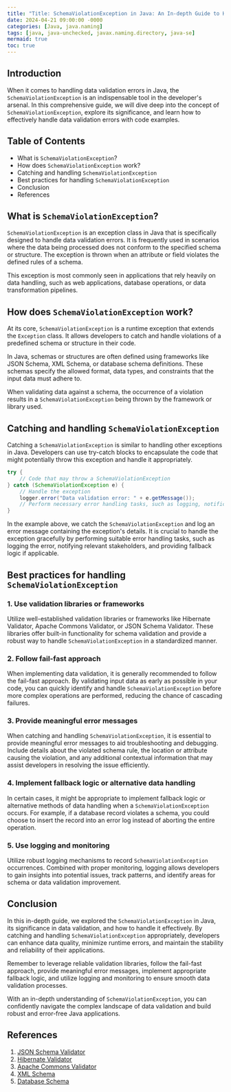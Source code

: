```yaml
---
title: "Title: SchemaViolationException in Java: An In-depth Guide to Handling Data Validation Errors Efficiently"
date: 2024-04-21 09:00:00 -0000
categories: [Java, java.naming]
tags: [java, java-unchecked, javax.naming.directory, java-se]
mermaid: true
toc: true
---
```



## Introduction
When it comes to handling data validation errors in Java, the `SchemaViolationException` is an indispensable tool in the developer's arsenal. In this comprehensive guide, we will dive deep into the concept of `SchemaViolationException`, explore its significance, and learn how to effectively handle data validation errors with code examples.

## Table of Contents
- What is `SchemaViolationException`?
- How does `SchemaViolationException` work?
- Catching and handling `SchemaViolationException`
- Best practices for handling `SchemaViolationException`
- Conclusion
- References

## What is `SchemaViolationException`?
`SchemaViolationException` is an exception class in Java that is specifically designed to handle data validation errors. It is frequently used in scenarios where the data being processed does not conform to the specified schema or structure. The exception is thrown when an attribute or field violates the defined rules of a schema.

This exception is most commonly seen in applications that rely heavily on data handling, such as web applications, database operations, or data transformation pipelines.

## How does `SchemaViolationException` work?
At its core, `SchemaViolationException` is a runtime exception that extends the `Exception` class. It allows developers to catch and handle violations of a predefined schema or structure in their code.

In Java, schemas or structures are often defined using frameworks like JSON Schema, XML Schema, or database schema definitions. These schemas specify the allowed format, data types, and constraints that the input data must adhere to.

When validating data against a schema, the occurrence of a violation results in a `SchemaViolationException` being thrown by the framework or library used.

## Catching and handling `SchemaViolationException`
Catching a `SchemaViolationException` is similar to handling other exceptions in Java. Developers can use try-catch blocks to encapsulate the code that might potentially throw this exception and handle it appropriately.

```java
try {
    // Code that may throw a SchemaViolationException
} catch (SchemaViolationException e) {
    // Handle the exception
    logger.error("Data validation error: " + e.getMessage());
    // Perform necessary error handling tasks, such as logging, notification, or fallback logic
}
```

In the example above, we catch the `SchemaViolationException` and log an error message containing the exception's details. It is crucial to handle the exception gracefully by performing suitable error handling tasks, such as logging the error, notifying relevant stakeholders, and providing fallback logic if applicable.

## Best practices for handling `SchemaViolationException`

### 1. Use validation libraries or frameworks
Utilize well-established validation libraries or frameworks like Hibernate Validator, Apache Commons Validator, or JSON Schema Validator. These libraries offer built-in functionality for schema validation and provide a robust way to handle `SchemaViolationException` in a standardized manner.

### 2. Follow fail-fast approach
When implementing data validation, it is generally recommended to follow the fail-fast approach. By validating input data as early as possible in your code, you can quickly identify and handle `SchemaViolationException` before more complex operations are performed, reducing the chance of cascading failures.

### 3. Provide meaningful error messages
When catching and handling `SchemaViolationException`, it is essential to provide meaningful error messages to aid troubleshooting and debugging. Include details about the violated schema rule, the location or attribute causing the violation, and any additional contextual information that may assist developers in resolving the issue efficiently.

### 4. Implement fallback logic or alternative data handling
In certain cases, it might be appropriate to implement fallback logic or alternative methods of data handling when a `SchemaViolationException` occurs. For example, if a database record violates a schema, you could choose to insert the record into an error log instead of aborting the entire operation.

### 5. Use logging and monitoring
Utilize robust logging mechanisms to record `SchemaViolationException` occurrences. Combined with proper monitoring, logging allows developers to gain insights into potential issues, track patterns, and identify areas for schema or data validation improvement.

## Conclusion
In this in-depth guide, we explored the `SchemaViolationException` in Java, its significance in data validation, and how to handle it effectively. By catching and handling `SchemaViolationException` appropriately, developers can enhance data quality, minimize runtime errors, and maintain the stability and reliability of their applications.

Remember to leverage reliable validation libraries, follow the fail-fast approach, provide meaningful error messages, implement appropriate fallback logic, and utilize logging and monitoring to ensure smooth data validation processes.

With an in-depth understanding of `SchemaViolationException`, you can confidently navigate the complex landscape of data validation and build robust and error-free Java applications.

## References
1. [JSON Schema Validator](https://github.com/everit-org/json-schema)
2. [Hibernate Validator](https://hibernate.org/validator/)
3. [Apache Commons Validator](https://commons.apache.org/proper/commons-validator/)
4. [XML Schema](https://www.w3.org/XML/Schema)
5. [Database Schema](https://www.oreilly.com/library/view/database-in-depth/9780596514896/ch01.html)